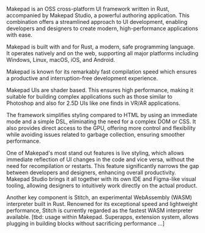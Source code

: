Makepad is an OSS cross-platform UI framework written in Rust, accompanied by Makepad Studio, a powerful authoring application. This combination offers a streamlined approach to UI development, enabling developers and designers to create modern, high-performance applications with ease.

Makepad is built with and for Rust, a modern, safe programming language. It operates natively and on the web, supporting all major platforms including Windows, Linux, macOS, iOS, and Android.

Makepad is known for its remarkably fast compilation speed which ensures a productive and interruption-free development experience.

Makepad UIs are shader based. This ensures high performance, making it suitable for building complex applications such as those similar to Photoshop and also for 2.5D UIs like one finds in VR/AR applications.

The framework simplifies styling compared to HTML by using an immediate mode and a simple DSL, eliminating the need for a complex DOM or CSS. It also provides direct access to the GPU, offering more control and flexibility while avoiding issues related to garbage collection, ensuring smoother performance.

One of Makepad's most stand out features is live styling, which allows immediate reflection of UI changes in the code and vice versa, without the need for recompilation or restarts. This feature significantly narrows the gap between developers and designers, enhancing overall productivity.
Makepad Studio brings it all together with its own IDE and Figma-like visual tooling, allowing designers to intuitively work directly on the actual product.

Another key component is Stitch, an experimental WebAssembly (WASM) interpreter built in Rust. Renowned for its exceptional speed and lightweight performance, Stitch is currently regarded as the fastest WASM interpreter available. [tbd: usage within Makepad. Superapps, extension system, allows plugging in building blocks without sacrificing performance …]